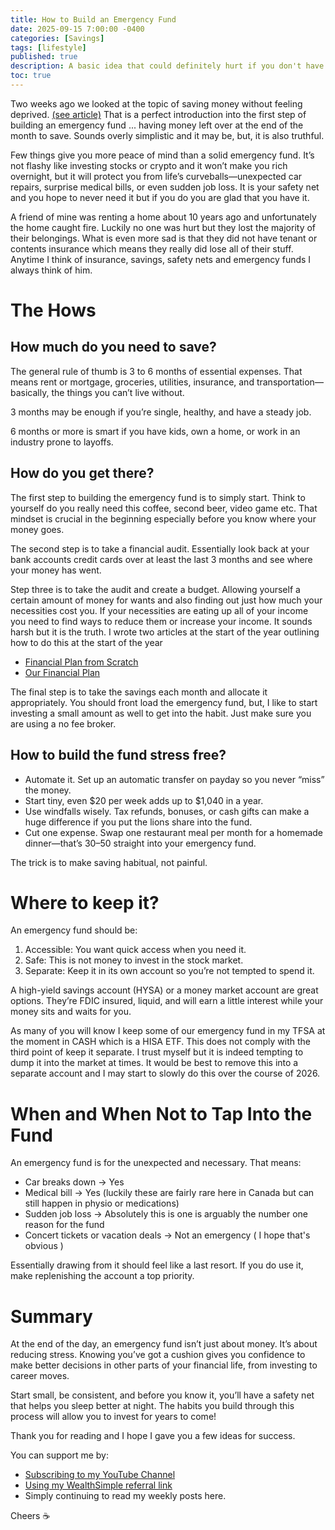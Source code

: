 ```yaml
---
title: How to Build an Emergency Fund
date: 2025-09-15 7:00:00 -0400
categories: [Savings]
tags: [lifestyle]
published: true
description: A basic idea that could definitely hurt if you don't have one.
toc: true
---
```


Two weeks ago we looked at the topic of saving money without feeling deprived. [(see article)](/posts/how-to-save-money-without-feeling-deprived) That is a perfect introduction into the first step of building an emergency fund ... having money left over at the end of the month to save. Sounds overly simplistic and it may be, but, it is also truthful.

Few things give you more peace of mind than a solid emergency fund. It’s not flashy like investing stocks or crypto and it won’t make you rich overnight, but it will protect you from life’s curveballs—unexpected car repairs, surprise medical bills, or even sudden job loss. It is your safety net and you hope to never need it but if you do you are glad that you have it.

A friend of mine was renting a home about 10 years ago and unfortunately the home caught fire. Luckily no one was hurt but they lost the majority of their belongings. What is even more sad is that they did not have tenant or contents insurance which means they really did lose all of their stuff. Anytime I think of insurance, savings, safety nets and emergency funds I always think of him.

# The Hows

## How much do you need to save?
The general rule of thumb is 3 to 6 months of essential expenses. That means rent or mortgage, groceries, utilities, insurance, and transportation—basically, the things you can’t live without.

3 months may be enough if you’re single, healthy, and have a steady job.

6 months or more is smart if you have kids, own a home, or work in an industry prone to layoffs.

## How do you get there?

The first step to building the emergency fund is to simply start. Think to yourself do you really need this coffee, second beer, video game etc. That mindset is crucial in the beginning especially before you know where your money goes.

The second step is to take a financial audit. Essentially look back at your bank accounts credit cards over at least the last 3 months and see where your money has went.

Step three is to take the audit and create a budget. Allowing yourself a certain amount of money for wants and also finding out just how much your necessities cost you. If your necessities are eating up all of your income you need to find ways to reduce them or increase your income. It sounds harsh but it is the truth. I wrote two articles at the start of the year outlining how to do this at the start of the year
- [Financial Plan from Scratch](/posts/financial-plan-from-scratch-for-2025)
- [Our Financial Plan](/posts/our-financial-plan-for-2025)

The final step is to take the savings each month and allocate it appropriately. You should front load the emergency fund, but, I like to start investing a small amount as well to get into the habit. Just make sure you are using a no fee broker.

## How to build the fund stress free?
- Automate it. Set up an automatic transfer on payday so you never “miss” the money.
- Start tiny, even $20 per week adds up to $1,040 in a year.
- Use windfalls wisely. Tax refunds, bonuses, or cash gifts can make a huge difference if you put the lions share into the fund.
- Cut one expense. Swap one restaurant meal per month for a homemade dinner—that’s $30–$50 straight into your emergency fund.

The trick is to make saving habitual, not painful.

# Where to keep it?

An emergency fund should be:

1. Accessible: You want quick access when you need it.
2. Safe: This is not money to invest in the stock market.
3. Separate: Keep it in its own account so you’re not tempted to spend it.

A high-yield savings account (HYSA) or a money market account are great options. They’re FDIC insured, liquid, and will earn a little interest while your money sits and waits for you.

As many of you will know I keep some of our emergency fund in my TFSA at the moment in CASH which is a HISA ETF. This does not comply with the third point of keep it separate. I trust myself but it is indeed tempting to dump it into the market at times. It would be best to remove this into a separate account and I may start to slowly do this over the course of 2026.

# When and When Not to Tap Into the Fund
An emergency fund is for the unexpected and necessary. That means:

- Car breaks down → Yes
- Medical bill → Yes (luckily these are fairly rare here in Canada but can still happen in physio or medications)
- Sudden job loss → Absolutely this is one is arguably the number one reason for the fund
- Concert tickets or vacation deals → Not an emergency ( I hope that's obvious )

Essentially drawing from it should feel like a last resort. If you do use it, make replenishing the account a top priority.

# Summary

At the end of the day, an emergency fund isn’t just about money. It’s about reducing stress. Knowing you’ve got a cushion gives you confidence to make better decisions in other parts of your financial life, from investing to career moves.

Start small, be consistent, and before you know it, you’ll have a safety net that helps you sleep better at night. The habits you build through this process will allow you to invest for years to come!

Thank you for reading and I hope I gave you a few ideas for success.

You can support me by:
- [Subscribing to my YouTube Channel](https://www.youtube.com/@FinancialFreedomAnOdyssey?sub_confirmation=1)
- [Using my WealthSimple referral link](https://my.wealthsimple.com/app/public/trade-referral-signup?code=VUGTXQ)
- Simply continuing to read my weekly posts here.

Cheers ☕

